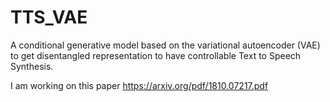 # TTS_VAE

A conditional generative model based on the variational autoencoder (VAE) to get disentangled representation to have controllable Text to Speech Synthesis. 

I am working on this paper https://arxiv.org/pdf/1810.07217.pdf
